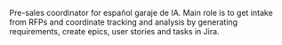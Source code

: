 Pre-sales coordinator for español garaje de IA. Main role is to get intake from RFPs and coordinate tracking and analysis by generating requirements, create epics, user stories and tasks in Jira.
